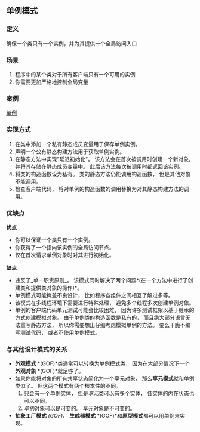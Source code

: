 ## 单例模式

### 定义

确保一个类只有一个实例，并为其提供一个全局访问入口

### 场景

1. 程序中的某个类对于所有客户端只有一个可用的实例
2. 你需要更加严格地控制全局变量

### 案例

[单例](./Assets/DesignPatternsRevisited/SingletonPattern)

### 实现方式

1. 在类中添加一个私有静态成员变量用于保存单例实例。
2. 声明一个公有静态构建方法用于获取单例实例。
3. 在静态方法中实现"延迟初始化"。 该方法会在首次被调用时创建一个新对象， 并将其存储在静态成员变量中。 此后该方法每次被调用时都返回该实例。
4. 将类的构造函数设为私有。 类的静态方法仍能调用构造函数， 但是其他对象不能调用。
5. 检查客户端代码， 将对单例的构造函数的调用替换为对其静态构建方法的调用。

### 优缺点

**优点**

-  你可以保证一个类只有一个实例。
-  你获得了一个指向该实例的全局访问节点。
-  仅在首次请求单例对象时对其进行初始化。

**缺点**

-  违反了_单一职责原则_。 该模式同时解决了两个问题*(在一个方法中进行了创建类和提供类对象的操作)*。
-  单例模式可能掩盖不良设计， 比如程序各组件之间相互了解过多等。
-  该模式在多线程环境下需要进行特殊处理， 避免多个线程多次创建单例对象。
-  单例的客户端代码单元测试可能会比较困难， 因为许多测试框架以基于继承的方式创建模拟对象。 由于单例类的构造函数是私有的， 而且绝大部分语言无法重写静态方法， 所以你需要想出仔细考虑模拟单例的方法。 要么干脆不编写测试代码， 或者不使用单例模式。

### 与其他设计模式的关系

- **外观模式** *(GOF)*类通常可以转换为单例模式类， 因为在大部分情况下一个**外观对象** *(GOF)*就足够了。
- 如果你能将对象的所有共享状态简化为一个享元对象， 那么**享元模式**就和单例类似了。 但这两个模式有两个根本性的不同。
  1. 只会有一个单例实体， 但是*享元*类可以有多个实体， 各实体的内在状态也可以不同。
  2. *单例*对象可以是可变的。 享元对象是不可变的。
- **抽象工厂模式** *(GOF)*、 **生成器模式** *(GOF)*和**原型模式**都可以用单例来实现。